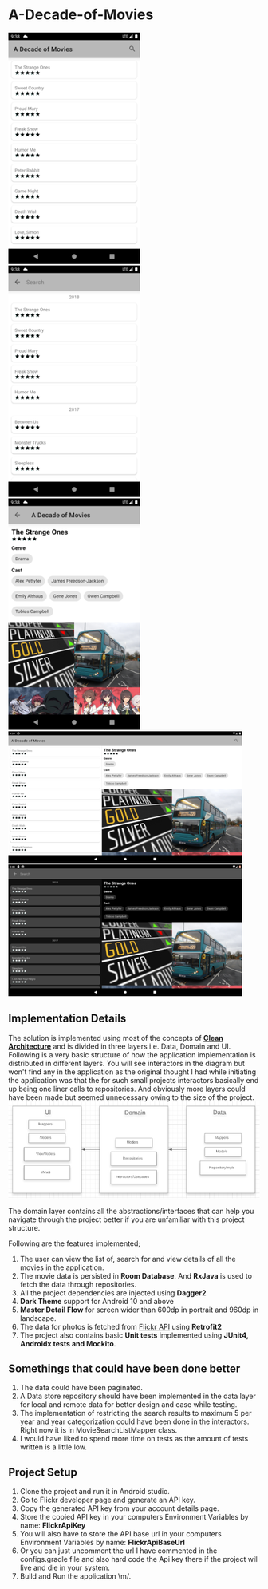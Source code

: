 # A-Decade-of-Movies

<img src="./images/1.png" width = "264" height = "464"/> <img src="./images/2.png" width = "264" height = "464"/> <img src="./images/3.png" width = "264" height = "464"/> <img src="./images/4.png" width = "469" height = "264"/> <img src="./images/5.png" width = "469" height = "264"/>

## Implementation Details
The solution is implemented using most of the concepts of **[Clean Architecture](https://blog.cleancoder.com/uncle-bob/2012/08/13/the-clean-architecture.html)** and is divided in three layers i.e. Data, Domain and UI.
Following is a very basic structure of how the application implementation is distributed in different layers. You will see interactors in the diagram but won't find any in the application as the original thought I 
had while initiating the application was that the for such small projects interactors basically end up being one liner calls to repositories. And obviously more layers could have been made but seemed unnecessary
owing to the size of the project.
![](./images/structure.PNG)

The domain layer contains all the abstractions/interfaces that can help you navigate through the project better if you are unfamiliar with this project structure.

Following are the features implemented;
1. The user can view the list of, search for and view details of all the movies in the application.
2. The movie data is persisted in **Room Database**. And **RxJava** is used to fetch the data through repositories.  
3. All the project dependencies are injected using **Dagger2**
4. **Dark Theme** support for Android 10 and above
5. **Master Detail Flow** for screen wider than 600dp in portrait and 960dp in landscape.
6. The data for photos is fetched from [Flickr API](https://www.flickr.com/) using **Retrofit2**
7. The project also contains basic **Unit tests** implemented using **JUnit4, Androidx tests and Mockito**.

## Somethings that could have been done better
1. The data could have been paginated.
2. A Data store repository should have been implemented in the data layer for local and remote data for better design and ease while testing.
3. The implementation of restricting the search results to maximum 5 per year and year categorization could have been done in the interactors. Right now it is in MovieSearchListMapper class.
4. I would have liked to spend more time on tests as the amount of tests written is a little low.

## Project Setup
1. Clone the project and run it in Android studio.
2. Go to Flickr developer page and generate an API key.
3. Copy the generated API key from your account details page.
4. Store the copied API key in your computers Environment Variables by name: __FlickrApiKey__
5. You will also have to store the API base url in your computers Environment Variables by name: __FlickrApiBaseUrl__
6. Or you can just uncomment the url I have commented in the configs.gradle file and also hard code the Api key there if the project will live and die in your system. 
5. Build and Run the application \m/.